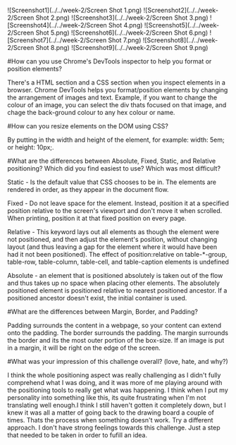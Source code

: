 ![Screenshot1](../../week-2/Screen Shot 1.png)
![Screenshot2](../../week-2/Screen Shot 2.png)
![Screenshot3](../../week-2/Screen Shot 3.png)
![Screenshot4](../../week-2/Screen Shot 4.png)
![Screenshot5](../../week-2/Screen Shot 5.png)
![Screenshot6](../../week-2/Screen Shot 6.png)
![Screenshot7](../../week-2/Screen Shot 7.png)
![Screenshot8](../../week-2/Screen Shot 8.png)
![Screenshot9](../../week-2/Screen Shot 9.png)


#How can you use Chrome's DevTools inspector to help you format or position elements?

There's a HTML section and a CSS section when you inspect elements in a browser. Chrome DevTools helps you format/position elements by changing the arrangement of images and text. Example, if you want to change the colour of an image, you can select the div thats focused on that image, and chage the back-ground colour to any hex colour or name.

#How can you resize elements on the DOM using CSS?

By putting in the width and height of the element, for example: width: 5em; or height: 10px;.

#What are the differences between Absolute, Fixed, Static, and Relative positioning? Which did you find easiest to use? Which was most difficult?

Static - Is the default value that CSS chooses to be in. The elements are rendered in order, as they appear in the document flow.

Fixed - Do not leave space for the element. Instead, position it at a specified position relative to the screen's viewport and don't move it when scrolled. When printing, position it at that fixed position on every page.

Relative - This keyword lays out all elements as though the element were not positioned, and then adjust the element's position, without changing layout (and thus leaving a gap for the element where it would have been had it not been positioned). The effect of position:relative on table-*-group, table-row, table-column, table-cell, and table-caption elements is undefined

Absolute - an element that is positioned absolutely is taken out of the flow and thus takes up no space when placing other elements. The absolutely positioned element is positioned relative to nearest positioned ancestor. If a positioned ancestor doesn't exist, the initial container is used.

#What are the differences between Margin, Border, and Padding?

Padding surrounds the content in a webpage, so your content can extend onto the padding. The border surrounds the padding. The margin surrounds the border and its the most outer portion of the box-size. If an image is put in a margin, it will be right on the edge of the screen.

#What was your impression of this challenge overall? (love, hate, and why?)

I think the whole positioning aspect was really challenging as I didn't fully comprehend what I was doing, and it was more of me playing around with the positioning tools to really get what was happening. I think when I put my personality into something like this, its quite frustrating when I'm not translating well enough.I think I still haven't gotten it completely down, but I knew it was all a matter of going back to the drawing board a couple of times. Thats the process when something doesn't work. Try a different approach. I don't have strong feelings towards this challenge. Just a step that needed to be taken in order to fufill an idea.
